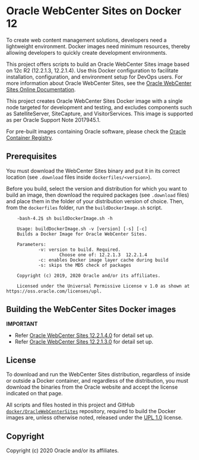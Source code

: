 # Oracle WebCenter Sites on Docker 12

To create web content management solutions, developers need a lightweight environment. Docker images need minimum resources, thereby allowing developers to quickly create development environments.

This project offers scripts to build an Oracle WebCenter Sites image based on 12c R2 (12.2.1.3, 12.2.1.4). Use this Docker configuration to facilitate installation, configuration, and environment setup for DevOps users. For more information about Oracle WebCenter Sites, see the [Oracle WebCenter Sites Online Documentation](https://docs.oracle.com/middleware/12213/wcs/index.html).

This project creates Oracle WebCenter Sites Docker image with a single node targeted for development and testing, and excludes components such as SatelliteServer, SiteCapture, and VisitorServices. This image is supported as per Oracle Support Note 2017945.1.

For pre-built images containing Oracle software, please check the [Oracle Container Registry](https://container-registry.oracle.com).

## Prerequisites
You must download the WebCenter Sites binary and put it in its correct location (see `.download` files inside `dockerfiles/<version>`).

Before you build, select the version and distribution for which you want to build an image, then download the required packages (see `.download` files) and place them in the folder of your distribution version of choice. Then, from the `dockerfiles` folder, run the `buildDockerImage.sh` script.

		-bash-4.2$ sh buildDockerImage.sh -h
		
		Usage: buildDockerImage.sh -v [version] [-s] [-c]
		Builds a Docker Image for Oracle WebCenter Sites.
		
		Parameters:
				-v: version to build. Required.
						Choose one of: 12.2.1.3  12.2.1.4
				-c: enables Docker image layer cache during build
				-s: skips the MD5 check of packages
		
		Copyright (c) 2019, 2020 Oracle and/or its affiliates.
		
		Licensed under the Universal Permissive License v 1.0 as shown at https://oss.oracle.com/licenses/upl.

## Building the WebCenter Sites Docker images

**IMPORTANT**
- Refer [Oracle WebCenter Sites 12.2.1.4.0](dockerfiles/12.2.1.4) for detail set up.
- Refer [Oracle WebCenter Sites 12.2.1.3.0](dockerfiles/12.2.1.3) for detail set up.

## License
To download and run the WebCenter Sites distribution, regardless of inside or outside a Docker container, and regardless of the distribution, you must download the binaries from the Oracle website and accept the license indicated on that page.

All scripts and files hosted in this project and GitHub [`docker/OracleWebCenterSites`](./) repository, required to build the Docker images are, unless otherwise noted, released under the [UPL 1.0](https://oss.oracle.com/licenses/upl/) license.

## Copyright
Copyright (c) 2020 Oracle and/or its affiliates.
